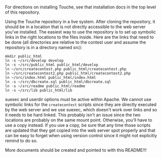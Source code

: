 For directions on installing Touche, see that installation docs in the
top level of this repository.

Using the Touche repository in a live system.  After cloning the
repository, it should be in a location that is not directly accessible
to the web server you've installed.  The easiest way to use the
repository is to set up symbolic links in the right locations to the
files inside.  Here are the links that need to be done (all
directories are relative to the contest user and assume the repository
is in a directory named src):

    mkdir public_html
    ln -s ~/src/develop develop
    ln -s ~/src/public_html public_html/develop
    ln ~/src/createcontest.php public_html/createcontest.php
    ln ~/src/createcontest2.php public_html/createcontest2.php
    ln ~/src/index.html public_html/index.html
    ln -s ~/src/dbcreate.sql public_html/dbcreate.sql
    ln -s ~/src/readme public_html/readme
    ln -s ~/src/lib public_html/lib    

suexec and userdir options must be active within Apache. We cannot use 
symbolic links for the `createcontest` scripts since they are directly 
executed by the web server and we use suexec, which doesn't work over 
links and so it needs to be hard linked.  This probably isn't an issue 
since the two locations are probably on the same mount point.  Otherwise, 
you'll have to use a copy instead.  If you use a copy, be sure that 
any time those scripts are updated that they get copied into the web 
server spot properly and that can be easy to forget when using version 
control since it might not explicitly remind to do so.

More documents should be created and pointed to with this README!!!

